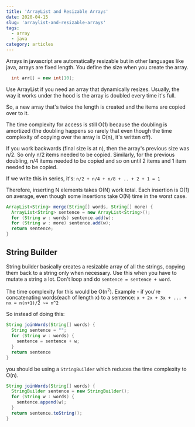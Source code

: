 ```yaml
---
title: 'ArrayList and Resizable Arrays'
date: 2020-04-15
slug: 'arraylist-and-resizable-arrays'
tags:
  - array
  - java
category: articles
---
```


Arrays in javascript are automatically resizable but in other languages like java, arrays are fixed length. You define the size when you create the array.

```java
  int arr[] = new int[10];
```

Use ArrayList if you need an array that dynamically resizes. Usually, the way it works under the hood is the array is doubled every time it's full.

So, a new array that's twice the length is created and the items are copied over to it.

The time complexity for access is still O(1) because the doubling is amortized (the doubling happens so rarely that even though the time complexity of copying over the array is O(n), it's written off).

If you work backwards (final size is at n), then the array's previous size was n/2. So only n/2 items needed to be copied. Similarly, for the previous doubling, n/4 items needed to be copied and so on until 2 items and 1 item needed to be copied.

If we write this in series, it's: `n/2 + n/4 + n/8 + .. + 2 + 1 = 1`

Therefore, inserting N elements takes O(N) work total. Each insertion is O(1) on average, even though
some insertions take O(N) time in the worst case.

```java
ArrayList<String> merge(String[] words, String[] more) {
  ArrayList<String> sentence = new ArrayList<String>();
  for (String w : words) sentence.add(w);
  for (String w : more) sentence.add(w);
  return sentence;
}
```

## String Builder

String builder basically creates a resizable array of all the strings, copying them back to a string only when necessary. Use this when you have to mutate a string a lot. Don't loop and do `sentence = sentence + word`.

The time complexity for this would be O(n<sup>2</sup>). Example - if you're concatenating words(each of length x) to a sentence: `x + 2x + 3x + ... + nx = n(n+1)/2 ~= n^2`

So instead of doing this:

```java
String joinWords(String[] words) {
  String sentence = "";
  for (String w : words) {
    sentence = sentence + w;
  }
  return sentence
}
```

you should be using a `StringBuilder` which reduces the time complexity to O(n).

```java
String joinWords(String[] words) {
  StringBuilder sentence = new StringBuilder();
  for (String w : words) {
    sentence.append(w);
  }
  return sentence.toString();
}
```
